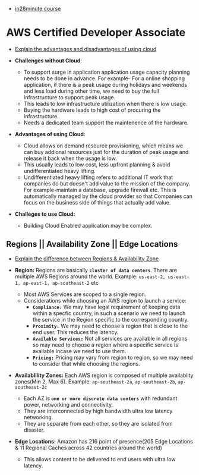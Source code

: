 * [in28minute course](https://tcsglobal.udemy.com/course/aws-certified-developer-associate-step-by-step/learn/lecture/23003296#overview)

# **AWS Certified Developer Associate**


* [Explain the advantages and disadvantages of using cloud](https://tcsglobal.udemy.com/course/aws-certified-developer-associate-step-by-step/learn/lecture/23000460#overview)

* **Challenges without Cloud**: 
    * To support surge in application application usage capacity planning needs to be done in advance. For example- For a online shopping application, if there is a peak usage during holidays and weekends and less load during other time, we need to buy the full infrastructure to support peak usage.
    * This leads to low infrastructure utilization when there is low usage.
    * Buying the hardware leads to high cost of procuring the infrastructure.
    * Needs a dedicated team support the maintenence of the hardware.

* **Advantages of using Cloud**:
    * Cloud allows on demand resource provisioning, which means we can buy addional resources just for the duration of peak usage and release it back when the usage is low.
    * This usually leads to low cost, less upfront planning & avoid undifferentiated heavy lifting.
    * Undifferentiated heavy lifting refers to additional IT work that companies do but doesn't add value to the mission of the company. For example-maintain a database, upgrade firewall etc. This is automatically managed by the cloud provider so that Companies can focus on the business side of things that actually add value.

* **Challeges to use Cloud:**
    
    * Building Cloud Enabled application may be complex.



## **Regions || Availability Zone || Edge Locations**

* [Explain the difference between Regions & Availability Zone](https://tcsglobal.udemy.com/course/aws-certified-developer-associate-dva-c01/learn/lecture/26100712#overview)

* **Region:** Regions are basically **``cluster of data centers``**. There are multiple AWS Regions around the world. Example: ``us-east-2, us-east-1, ap-east-1, ap-southeast-2`` etc
    * Most AWS Services are scoped to a single region.
    * Considerations while choosing an AWS region to launch a service:
        * **``Compliance:``** We may have legal requirement of keeping data within a specfic country, in such a scenario we need to launch the service in the Region specific to the corresponding country.
        * **``Proximity:``** We may need to choose a region that is close to the end user. This reduces the latency.
        * **``Available Services:``** Not all services are available in all regions so may need to choose a region where a specific service is available incase we need to use them.
        * **``Pricing:``** Pricing may vary from region to region, so we may need to consider that while choosing the regions.

* **Availablility Zones:** Each AWS region is composed of multiple availablity zones(Min 2, Max 6). Example: ``ap-southeast-2a``, ``ap-southeast-2b``, ``ap-southeast-2c``
    * Each AZ is **``one or more discrete data centers``** with redundant power, networking and connectivity.
    * They are interconnected by high bandwidth ultra low latency networking.
    * They are separate from each other, so they are isolated from disaster.

* **Edge Locations:** Amazon has 216 point of presence(205 Edge Locations & 11 Regional Caches across 42 countries around the world)
    * This allows content to be delivered to end users with ultra low latency.